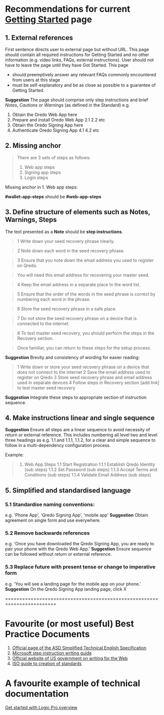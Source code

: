 # Recommendations for current [Getting Started](https://support.qredo.com/docs/Getting%20Started) page
 

## 1. External references
First sentence directs user to external page but without URL. This page should contain all 
required instructions for Getting Started and no other information (e.g. video links, 
FAQs, external instructions). 
User should not have to leave the page until they have Got Started.
This page  
- should preemptively answer any relevant FAQs commonly encountered from users at this stage
- must be self-explanatory and be as close as possible to a guarantee of Getting Started.

 **Suggestion** 
 The page should comprise only step instructions and brief *Notes*, *Cautions* or *Warnings* (as defined in the Standard)
e.g.
1. Obtain the Oredo Web App here
2. Prepare and install Oredo Web App
    2.1 
    2.2 etc
3. Obtain the Oredo Signing App here
4. Authenticate Oredo Signing App
    4.1
    4.2 etc

## 2. Missing anchor
> There are 3 sets of steps as follows:
> 1.	Web app steps       
> 2.	Signing app steps
> 3.	Login steps

Missing anchor in 1. Web app steps: 

**#wallet-app-steps** should be **#web-app-steps**

## 3. Define structure of elements such as Notes, Warnings, Steps

The text presented as a **Note** should be **step instructions**.
>1 Write down your seed recovery phrase clearly.

>2 Note down each word in the seed recovery phrase.

>3 Ensure that you note down the email address you used to register on Qredo. 

> You will need this email address for recovering your master seed.

>4 Keep the email address in a separate place to the word list.

>5 Ensure that the order of the words in the seed phrase is correct by numbering each word in the phrase.

>6 Store the seed recovery phrase in a safe place.

>7 Do not store the seed recovery phrase on a device that is connected to the internet.

>8 To test master seed recovery, you should perform the steps in the Recovery section. 

> Once familiar, you can return to these steps for the setup process.

**Suggestion** 
Brevity and consistency of wording for easier reading:
>1 Write down or store your seed recovery phrase on a device that does not connect to the internet
>2 Save the email address used to register on Qredo
>3 Store seed recovery phrase and email address used in separate devices
>4 Follow steps in Recovery section [add link] to test master seed recovery

**Suggestion** 
Integrate these steps to appropriate section of instruction sequence.

## 4. Make instructions linear and single sequence
**Suggestion** 
Ensure all steps are a linear sequence to avoid necessity of return or external reference. 
This includes numbering all level two and level three headings as e.g. 1.1 and 1.1.1, 1.1.2, for 
a clear and simple sequence to follow in a multi-dependency configuration process.

Example:
> 1. Web App Steps
> 1.1 Start Registration
> 1.1.1 Establish Qredo Identity
> (sub steps)
> 1.1.2 Set Password
> (sub steps)
> 1.1.3 Accept Terms and Conditions
> (sub steps)
> 1.1.4 Validate Email Address
> (sub steps)


## 5. Simplified and standardised language 
### 5.1  Standardise naming conventions:
e.g. 'Phone App',  'Qredo Signing App', 'mobile app' 
**Suggestion** 
Obtain agreement on single form and use everywhere.

### 5.2 Remove backwards references
e.g.  'Once you have downloaded the Qredo Signing App, you are ready to pair your phone with the Qredo Web App.'
**Suggestion** 
Ensure sequence can be followed without return or external reference.

### 5.3 Replace future with present tense or change to imperative form
e.g.  'You will see a landing page for the mobile app on your phone.'
**Suggestion** 
On the Qredo Signing App landing page, click X


========================================================================

# Favourite (or most useful) Best Practice Documents
1. [Official page of the ASD Simplified Technical English Specification](http://asd-ste100.org/)
2. [Microsoft step instruction writing guide](https://docs.microsoft.com/en-us/style-guide/procedures-instructions/writing-step-by-step-instructions)
3. [Official website of US government on writing for the Web](https://www.plainlanguage.gov/guidelines/web/)
4. [ISO guide to creation of standards](https://www.iso.org/files/live/sites/isoorg/files/archive/pdf/en/how-to-write-standards.pdf)


# A favourite example of technical documentation
[Get started with Logic Pro overview](https://support.apple.com/en-gb/guide/logicpro/lgcpca46988d/mac)




